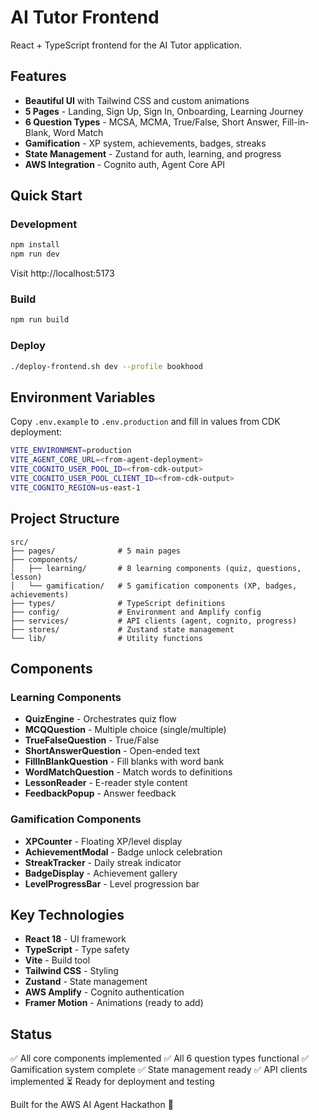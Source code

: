 # AI Tutor Frontend

React + TypeScript frontend for the AI Tutor application.

## Features

- **Beautiful UI** with Tailwind CSS and custom animations
- **5 Pages** - Landing, Sign Up, Sign In, Onboarding, Learning Journey
- **6 Question Types** - MCSA, MCMA, True/False, Short Answer, Fill-in-Blank, Word Match
- **Gamification** - XP system, achievements, badges, streaks
- **State Management** - Zustand for auth, learning, and progress
- **AWS Integration** - Cognito auth, Agent Core API

## Quick Start

### Development
```bash
npm install
npm run dev
```

Visit http://localhost:5173

### Build
```bash
npm run build
```

### Deploy
```bash
./deploy-frontend.sh dev --profile bookhood
```

## Environment Variables

Copy `.env.example` to `.env.production` and fill in values from CDK deployment:

```bash
VITE_ENVIRONMENT=production
VITE_AGENT_CORE_URL=<from-agent-deployment>
VITE_COGNITO_USER_POOL_ID=<from-cdk-output>
VITE_COGNITO_USER_POOL_CLIENT_ID=<from-cdk-output>
VITE_COGNITO_REGION=us-east-1
```

## Project Structure

```
src/
├── pages/              # 5 main pages
├── components/
│   ├── learning/       # 8 learning components (quiz, questions, lesson)
│   └── gamification/   # 5 gamification components (XP, badges, achievements)
├── types/              # TypeScript definitions
├── config/             # Environment and Amplify config
├── services/           # API clients (agent, cognito, progress)
├── stores/             # Zustand state management
└── lib/                # Utility functions
```

## Components

### Learning Components
- **QuizEngine** - Orchestrates quiz flow
- **MCQQuestion** - Multiple choice (single/multiple)
- **TrueFalseQuestion** - True/False
- **ShortAnswerQuestion** - Open-ended text
- **FillInBlankQuestion** - Fill blanks with word bank
- **WordMatchQuestion** - Match words to definitions
- **LessonReader** - E-reader style content
- **FeedbackPopup** - Answer feedback

### Gamification Components
- **XPCounter** - Floating XP/level display
- **AchievementModal** - Badge unlock celebration
- **StreakTracker** - Daily streak indicator
- **BadgeDisplay** - Achievement gallery
- **LevelProgressBar** - Level progression bar

## Key Technologies

- **React 18** - UI framework
- **TypeScript** - Type safety
- **Vite** - Build tool
- **Tailwind CSS** - Styling
- **Zustand** - State management
- **AWS Amplify** - Cognito authentication
- **Framer Motion** - Animations (ready to add)

## Status

✅ All core components implemented
✅ All 6 question types functional
✅ Gamification system complete
✅ State management ready
✅ API clients implemented
⏳ Ready for deployment and testing

Built for the AWS AI Agent Hackathon 🚀
